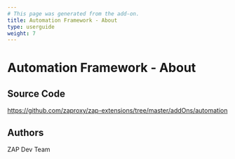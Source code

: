 ```yaml
---
# This page was generated from the add-on.
title: Automation Framework - About
type: userguide
weight: 7
---
```


# Automation Framework - About

## Source Code

<https://github.com/zaproxy/zap-extensions/tree/master/addOns/automation>

## Authors

ZAP Dev Team
